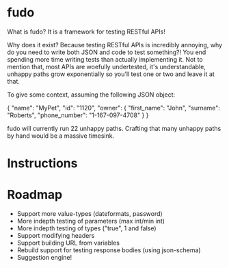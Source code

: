 fudo
====

What is fudo? It is a framework for testing RESTful APIs! 

Why does it exist? Because testing RESTful APIs is incredibly annoying, why do you need to write both JSON and code to test something?! You end spending more time writing tests than actually implementing it. Not to mention that, most APIs are woefully undertested, it's understandable, unhappy paths grow exponentially so you'll test one or two and leave it at that.

To give some context, assuming the following JSON object:

{
  "name": "MyPet",
  "id": "1120",
  "owner": {
    "first_name": "John",
    "surname": "Roberts",
    "phone_number": "1-167-097-4708"
  }
}

fudo will currently run 22 unhappy paths. Crafting that many unhappy paths by hand would be a massive timesink.

Instructions
===

Roadmap
===

* Support more value-types (dateformats, password)
* More indepth testing of parameters (max int/min int)
* More indepth testing of types ("true", 1 and false)
* Support modifying headers 
* Support building URL from variables
* Rebuild support for testing response bodies (using json-schema)
* Suggestion engine!
